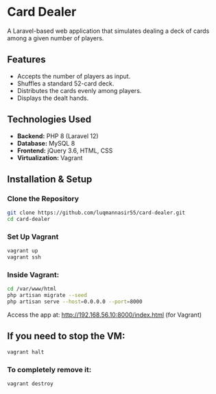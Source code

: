 # Card Dealer

A Laravel-based web application that simulates dealing a deck of cards among a given number of players.

## Features
- Accepts the number of players as input.
- Shuffles a standard 52-card deck.
- Distributes the cards evenly among players.
- Displays the dealt hands.

## Technologies Used
- **Backend:** PHP 8 (Laravel 12)
- **Database:** MySQL 8
- **Frontend:** jQuery 3.6, HTML, CSS
- **Virtualization:** Vagrant

## Installation & Setup

### Clone the Repository
```sh
git clone https://github.com/luqmannasir55/card-dealer.git
cd card-dealer
```

### Set Up Vagrant
```sh
vagrant up
vagrant ssh
```

### Inside Vagrant:

```sh
cd /var/www/html
php artisan migrate --seed
php artisan serve --host=0.0.0.0 --port=8000
```

Access the app at:
http://192.168.56.10:8000/index.html (for Vagrant)

## If you need to stop the VM:
```sh
vagrant halt
```

### To completely remove it:
```sh
vagrant destroy
```
